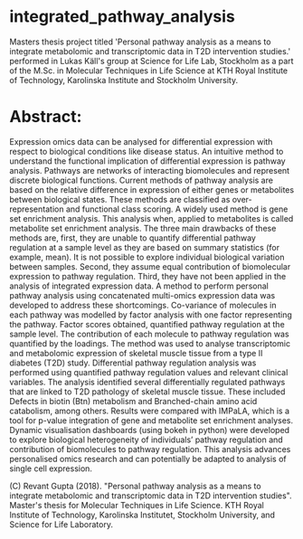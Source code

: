 # integrated_pathway_analysis
Masters thesis project titled 'Personal pathway analysis as a means to integrate metabolomic and transcriptomic data in T2D intervention studies.' performed in Lukas Käll's group at Science for Life Lab, Stockholm as a part of the M.Sc. in Molecular Techniques in Life Science at KTH Royal Institute of Technology, Karolinska Institute and Stockholm University.

# Abstract: 
Expression omics data can be analysed for differential expression with respect to biological conditions like disease status. An intuitive method to understand the functional implication of differential expression is pathway analysis. Pathways are networks of interacting biomolecules and represent discrete biological functions. Current methods of pathway analysis are based on the relative difference in expression of either genes or metabolites between biological states. These methods are classified as over-representation and functional class scoring. A widely used method is gene set enrichment analysis. This analysis when, applied to metabolites is called metabolite set enrichment analysis. The three main drawbacks of these methods are, first, they are unable to quantify differential pathway regulation at a sample level as they are based on summary statistics (for example, mean). It is not possible to explore individual biological variation between samples. Second, they assume equal contribution of biomolecular expression to pathway regulation. Third, they have not been applied in the analysis of integrated expression data. A method to perform personal pathway analysis using concatenated multi-omics expression data was developed to address these shortcomings. Co-variance of molecules in each pathway was modelled by factor analysis with one factor representing the pathway. Factor scores obtained, quantified pathway regulation at the sample level. The contribution of each molecule to pathway regulation was quantified by the loadings. The method was used to analyse transcriptomic and metabolomic expression of skeletal muscle tissue from a type II diabetes (T2D) study. Differential pathway regulation analysis was performed using quantified pathway regulation values and relevant clinical variables. The analysis identified several differentially regulated pathways that are linked to T2D pathology of skeletal muscle tissue. These included Defects in biotin (Btn) metabolism and Branched-chain amino acid catabolism, among others. Results were compared with IMPaLA, which is a tool for p-value integration of gene and metabolite set enrichment analyses. Dynamic visualisation dashboards (using bokeh in python) were developed to explore biological heterogeneity of individuals’ pathway regulation and contribution of biomolecules to pathway regulation. This analysis advances personalised omics research and can potentially be adapted to analysis of single cell expression.

(C) Revant Gupta (2018). "Personal pathway analysis as a means to integrate metabolomic and transcriptomic data in T2D intervention studies". Master's thesis for Molecular Techniques in Life Science. KTH Royal Institute of Technology, Karolinska Institutet, Stockholm University, and Science for Life Laboratory.
